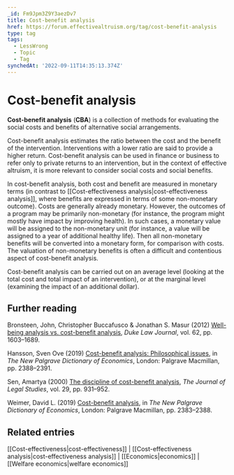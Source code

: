 ```yaml
---
_id: Fm9Jpm3Z9Y3aezDv7
title: Cost-benefit analysis
href: https://forum.effectivealtruism.org/tag/cost-benefit-analysis
type: tag
tags:
  - LessWrong
  - Topic
  - Tag
synchedAt: '2022-09-11T14:35:13.374Z'
---
```

# Cost-benefit analysis

**Cost-benefit analysis** (**CBA**) is a collection of methods for evaluating the social costs and benefits of alternative social arrangements.

Cost-benefit analysis estimates the ratio between the cost and the benefit of the intervention. Interventions with a lower ratio are said to provide a higher return. Cost-benefit analysis can be used in finance or business to refer only to private returns to an intervention, but in the context of effective altruism, it is more relevant to consider social costs and social benefits.

In cost-benefit analysis, both cost and benefit are measured in monetary terms (in contrast to [[Cost-effectiveness analysis|cost-effectiveness analysis]], where benefits are expressed in terms of some non-monetary outcome). Costs are generally already monetary. However, the outcomes of a program may be primarily non-monetary (for instance, the program might mostly have impact by improving health). In such cases, a monetary value will be assigned to the non-monetary unit (for instance, a value will be assigned to a year of additional healthy life). Then all non-monetary benefits will be converted into a monetary form, for comparison with costs. The valuation of non-monetary benefits is often a difficult and contentious aspect of cost-benefit analysis.

Cost-benefit analysis can be carried out on an average level (looking at the total cost and total impact of an intervention), or at the marginal level (examining the impact of an additional dollar).

Further reading
---------------

Bronsteen, John, Christopher Buccafusco & Jonathan S. Masur (2012) [Well-being analysis vs. cost-benefit analysis](https://heinonline.org/HOL/Page?handle=hein.journals/duklr62&id=1637&div=&collection=), *Duke Law Journal*, vol. 62, pp. 1603–1689.

Hansson, Sven Ove (2019) [Cost-benefit analysis: Philosophical issues](https://doi.org/10.1057/978-1-349-95121-5_2918-1), in *The New Palgrave Dictionary of Economics*, London: Palgrave Macmillan, pp. 2388–2391.

Sen, Amartya (2000) [The discipline of cost-benefit analysis](https://doi.org/10.1086/468100), *The Journal of Legal Studies*, vol. 29, pp. 931–952.

Weimer, David L. (2019) [Cost-benefit analysis](https://doi.org/10.1057/978-1-349-95121-5_2918-1), in *The New Palgrave Dictionary of Economics*,  London: Palgrave Macmillan, pp. 2383–2388.

Related entries
---------------

[[Cost-effectiveness|cost-effectiveness]] | [[Cost-effectiveness analysis|cost-effectiveness analysis]] | [[Economics|economics]] | [[Welfare economics|welfare economics]]